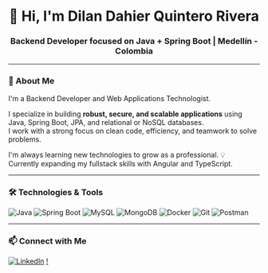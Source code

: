 <h1 align="center">👋 Hi, I'm Dilan Dahier Quintero Rivera</h1>
<h3 align="center">Backend Developer focused on Java + Spring Boot | Medellín - Colombia</h3>

---

### 🚀 About Me
I'm a Backend Developer and Web Applications Technologist.

I specialize in building **robust, secure, and scalable applications** using Java, Spring Boot, JPA, and relational or NoSQL databases.  
I work with a strong focus on clean code, efficiency, and teamwork to solve problems.

I'm always learning new technologies to grow as a professional. 💡  
Currently expanding my fullstack skills with Angular and TypeScript.

---

### 🛠️ Technologies & Tools
![Java](https://img.shields.io/badge/Java-ED8B00?style=for-the-badge&logo=java&logoColor=white)
![Spring Boot](https://img.shields.io/badge/Spring_Boot-6DB33F?style=for-the-badge&logo=spring-boot&logoColor=white)
![MySQL](https://img.shields.io/badge/MySQL-00758F?style=for-the-badge&logo=mysql&logoColor=white)
![MongoDB](https://img.shields.io/badge/MongoDB-4EA94B?style=for-the-badge&logo=mongodb&logoColor=white)
![Docker](https://img.shields.io/badge/Docker-2496ED?style=for-the-badge&logo=docker&logoColor=white)
![Git](https://img.shields.io/badge/Git-F05032?style=for-the-badge&logo=git&logoColor=white)
![Postman](https://img.shields.io/badge/Postman-FF6C37?style=for-the-badge&logo=postman&logoColor=white)

---

### 📫 Connect with Me
[![LinkedIn](https://img.shields.io/badge/LinkedIn-blue?style=for-the-badge&logo=linkedin&logoColor=white)](https://www.linkedin.com/in/dilan-dahier-quintero-rivera-650561249/)
[!]()

